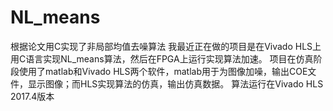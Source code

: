 # NL_means
根据论文用C实现了非局部均值去噪算法
我最近正在做的项目是在Vivado HLS上用C语言实现NL_means算法，然后在FPGA上运行实现算法加速。
项目在仿真阶段使用了matlab和Vivado HLS两个软件，matlab用于为图像加噪，输出COE文件，显示图像；而HLS实现算法的仿真，输出仿真数据。
算法运行在Vivado HLS 2017.4版本
